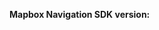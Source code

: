 <!--

Hello and thanks for contributing!

Before continuing, can you check if the answer is available within:

* Guides and examples - https://www.mapbox.com/ios-sdk/navigation/
* API reference - https://www.mapbox.com/mapbox-navigation-ios/navigation/
* The example app - https://github.com/mapbox/navigation-ios-examples

-->

<!-- Please note which version of the Mapbox Navigation SDK you are using. -->

**Mapbox Navigation SDK version:**
